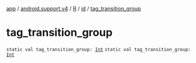[app](../../../index.md) / [android.support.v4](../../index.md) / [R](../index.md) / [id](index.md) / [tag_transition_group](.)

# tag_transition_group

`static val tag_transition_group: `[`Int`](https://kotlinlang.org/api/latest/jvm/stdlib/kotlin/-int/index.html)
`static val tag_transition_group: `[`Int`](https://kotlinlang.org/api/latest/jvm/stdlib/kotlin/-int/index.html)
